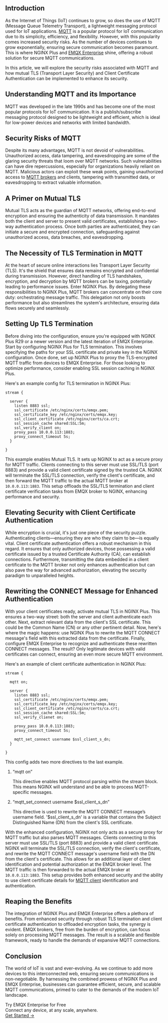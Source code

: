 ## **Introduction**

As the Internet of Things (IoT) continues to grow, so does the use of MQTT (Message Queue Telemetry Transport), a lightweight messaging protocol used for IoT applications. [MQTT](https://www.emqx.com/en/blog/the-easiest-guide-to-getting-started-with-mqtt) is a popular protocol for IoT communication due to its simplicity, efficiency, and flexibility. However, with this popularity comes increased security risks. As the number of devices continues to grow exponentially, ensuring secure communication becomes paramount. This is where NGINX Plus and [EMQX Enterprise](https://www.emqx.com/en/products/emqx) shine, offering a robust solution for secure MQTT communications.

In this article, we will explore the security risks associated with MQTT and how mutual TLS (Transport Layer Security) and Client Certificate Authentication can be implemented to enhance its security.

## **Understanding MQTT and its Importance**

MQTT was developed in the late 1990s and has become one of the most popular protocols for IoT communication. It is a publish/subscribe messaging protocol designed to be lightweight and efficient, which is ideal for low-power devices and networks with limited bandwidth.

## **Security Risks of MQTT**

Despite its many advantages, MQTT is not devoid of vulnerabilities. Unauthorized access, data tampering, and eavesdropping are some of the glaring security threats that loom over MQTT networks. Such vulnerabilities can have dire repercussions, especially for organizations heavily reliant on MQTT. Malicious actors can exploit these weak points, gaining unauthorized access to [MQTT brokers](https://www.emqx.com/en/blog/the-ultimate-guide-to-mqtt-broker-comparison) and clients, tampering with transmitted data, or eavesdropping to extract valuable information.

## **A Primer on Mutual TLS**

Mutual TLS acts as the guardian of MQTT networks, offering end-to-end encryption and ensuring the authenticity of data transmission. It mandates both the client and server to present valid certificates, establishing a two-way authentication process. Once both parties are authenticated, they can initiate a secure and encrypted connection, safeguarding against unauthorized access, data breaches, and eavesdropping.

## **The Necessity of TLS Termination in MQTT**

At the heart of secure online interactions lies Transport Layer Security (TLS). It's the shield that ensures data remains encrypted and confidential during transmission. However, direct handling of TLS handshakes, encryption, and decryption by MQTT brokers can be taxing, potentially leading to performance issues. Enter NGINX Plus. By delegating these responsibilities to NGINX Plus, MQTT brokers can concentrate on their core duty: orchestrating message traffic. This delegation not only boosts performance but also streamlines the system's architecture, ensuring data flows securely and seamlessly.

## **Setting Up TLS Termination**

Before diving into the configuration, ensure you're equipped with NGINX Plus R29 or a newer version and the latest iteration of EMQX Enterprise. Start by configuring NGINX Plus for TLS termination. This involves specifying the paths for your SSL certificate and private key in the NGINX configuration. Once done, set up NGINX Plus to proxy the TLS-encrypted MQTT traffic from devices to EMQX Enterprise. For those looking to optimize performance, consider enabling SSL session caching in NGINX Plus.

Here's an example config for TLS termination in NGINX Plus:

```
stream {

  server {
    listen 8883 ssl;
    ssl_certificate /etc/nginx/certs/emqx.pem;
    ssl_certificate_key /etc/nginx/certs/emqx.key;
    ssl_client_certificate /etc/nginx/certs/ca.crt;
    ssl_session_cache shared:SSL:5m;
    ssl_verify_client on;
    proxy_pass 10.0.0.113:1883;
    proxy_connect_timeout 5s;
  }

}
```

This example enables Mutual TLS. It sets up NGINX to act as a secure proxy for MQTT traffic. Clients connecting to this server must use SSL/TLS (port 8883) and provide a valid client certificate signed by the trusted CA. NGINX will terminate the SSL/TLS connection, verify the client's certificate, and then forward the MQTT traffic to the actual MQTT broker at `10.0.0.113:1883`. This setup offloads the SSL/TLS termination and client certificate verification tasks from EMQX broker to NGINX, enhancing performance and security.

## **Elevating Security with Client Certificate Authentication**

While encryption is crucial, it's just one piece of the security puzzle. Authenticating clients—ensuring they are who they claim to be—is equally vital. Client certificate authentication offers a robust mechanism in this regard. It ensures that only authorized devices, those possessing a valid certificate issued by a trusted Certificate Authority (CA), can establish connections. Furthermore, transmitting the data embedded in a client certificate to the MQTT broker not only enhances authentication but can also pave the way for advanced authorization, elevating the security paradigm to unparalleled heights.

## **Rewriting the CONNECT Message for Enhanced Authentication**

With your client certificates ready, activate mutual TLS in NGINX Plus. This ensures a two-way street: both the server and client authenticate each other. Next, extract relevant data from the client's SSL certificate. This could be the Common Name (CN) or any other pertinent detail. Now, here's where the magic happens: use NGINX Plus to rewrite the MQTT CONNECT message's field with this extracted data from the certificate. Finally, configure EMQX Enterprise to recognize and authenticate these rewritten CONNECT messages. The result? Only legitimate devices with valid certificates can connect, ensuring an even more secure MQTT environment.

Here's an example of client certificate authentication in NGINX Plus:

```
stream {

  mqtt on;
 
  server {
    listen 8883 ssl;
    ssl_certificate /etc/nginx/certs/emqx.pem;
    ssl_certificate_key /etc/nginx/certs/emqx.key;
    ssl_client_certificate /etc/nginx/certs/ca.crt;
    ssl_session_cache shared:SSL:5m;
    ssl_verify_clienet on;

    proxy_pass 10.0.0.113:1883;
    proxy_connect_timeout 5s;

    mqtt_set_connect username $ssl_client_s_dn;
  }

}
```

 This config adds two more directives to the last example.  

1. “mqtt on”

   This directive enables MQTT protocol parsing within the stream block. This means NGINX will understand and be able to process MQTT-specific messages.

1. “mqtt_set_connect username $ssl_client_s_dn”

   This directive is used to rewrite the MQTT CONNECT message’s username field. '$ssl_client_s_dn' is a variable that contains the Subject Distinguished Name (DN) from the client's SSL certificate.

With the enhanced configuration, NGINX not only acts as a secure proxy for MQTT traffic but also parses MQTT messages. Clients connecting to this server must use SSL/TLS (port 8883) and provide a valid client certificate. NGINX will terminate the SSL/TLS connection, verify the client's certificate, and rewrite the MQTT CONNECT message's username field with the DN from the client's certificate. This allows for an additional layer of client identification and potential authorization at the EMQX broker level. The MQTT traffic is then forwarded to the actual EMQX broker at `10.0.0.113:1883`. This setup provides both enhanced security and the ability to use client certificate details for [MQTT client](https://www.emqx.com/en/blog/mqtt-client-tools) identification and authentication.

## **Reaping the Benefits**

The integration of NGINX Plus and EMQX Enterprise offers a plethora of benefits. From enhanced security through robust TLS termination and client certificate authentication to offloaded encryption tasks, the synergy is evident. EMQX brokers, free from the burden of encryption, can focus solely on processing MQTT messages. The result is a scalable and flexible framework, ready to handle the demands of expansive MQTT connections.

## **Conclusion**

The world of IoT is vast and ever-evolving. As we continue to add more devices to this interconnected web, ensuring secure communications is non-negotiable. By harnessing the combined prowess of NGINX Plus and EMQX Enterprise, businesses can guarantee efficient, secure, and scalable MQTT communications, primed to cater to the demands of the modern IoT landscape.



<section class="promotion">
    <div>
        Try EMQX Enterprise for Free
      <div class="is-size-14 is-text-normal has-text-weight-normal">Connect any device, at any scale, anywhere.</div>
    </div>
    <a href="https://www.emqx.com/en/try?product=enterprise" class="button is-gradient px-5">Get Started →</a>
</section>
